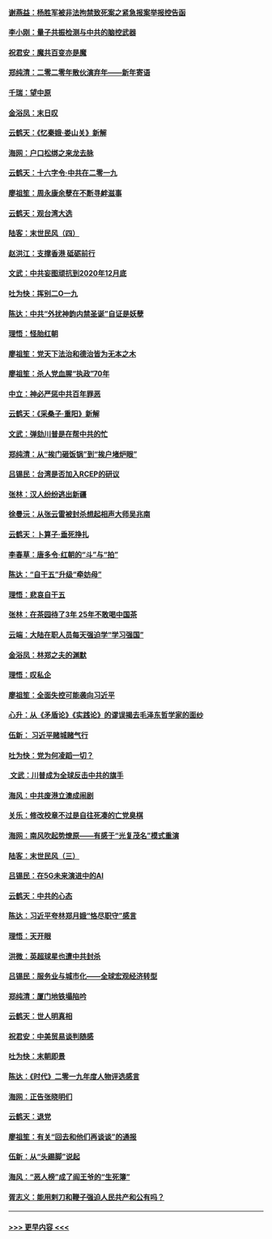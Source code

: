 #### [谢燕益：杨胜军被非法拘禁致死案之紧急报案举报控告函](../pages/nsc993/n11756134.md?t=01010501) 
#### [李小刚：量子共振检测与中共的脑控武器](../pages/nsc993/n11754518.md?t=01010501) 
#### [祝君安：魔共百变亦是魔](../pages/nsc993/n11754469.md?t=01010501) 
#### [郑纯清：二零二零年散伙演弃年——新年寄语](../pages/nsc993/n11754195.md?t=01010501) 
#### [千瑞：望中原](../pages/nsc993/n11754159.md?t=01010501) 
#### [金浴凤：末日叹](../pages/nsc993/n11752359.md?t=01010501) 
#### [云鹤天：《忆秦娥‧娄山关》新解](../pages/nsc993/n11752348.md?t=01010501) 
#### [海网：户口松绑之来龙去脉](../pages/nsc993/n11752328.md?t=01010501) 
#### [云鹤天：十六字令‧中共在二零一九](../pages/nsc993/n11752305.md?t=01010501) 
#### [廖祖笙：周永康余孽在不断寻衅滋事](../pages/nsc993/n11751013.md?t=01010501) 
#### [云鹤天：观台湾大选](../pages/nsc993/n11751007.md?t=01010501) 
#### [陆客：末世民风（四）](../pages/nsc993/n11749203.md?t=01010501) 
#### [赵洪江：支撑香港 砥砺前行](../pages/nsc993/n11748482.md?t=01010501) 
#### [文武：中共妄图顽抗到2020年12月底](../pages/nsc993/n11748446.md?t=01010501) 
#### [吐为快：挥别二O一九](../pages/nsc993/n11748411.md?t=01010501) 
#### [陈达：中共“外扰神韵内禁圣诞”自证是妖孽](../pages/nsc993/n11748226.md?t=01010501) 
#### [理悟：怪胎红朝](../pages/nsc993/n11748206.md?t=01010501) 
#### [廖祖笙：党天下法治和德治皆为无本之木](../pages/nsc993/n11748135.md?t=01010501) 
#### [廖祖笙：杀人党血腥“执政”70年](../pages/nsc993/n11745144.md?t=01010501) 
#### [中立：神必严惩中共百年罪恶](../pages/nsc993/n11744970.md?t=01010501) 
#### [云鹤天：《采桑子‧重阳》新解](../pages/nsc993/n11744948.md?t=01010501) 
#### [文武：弹劾川普是在帮中共的忙](../pages/nsc993/n11744758.md?t=01010501) 
#### [郑纯清：从“挨门砸饭锅”到“挨户堵炉眼”](../pages/nsc993/n11744745.md?t=01010501) 
#### [吕锡民：台湾是否加入RCEP的研议](../pages/nsc993/n11744701.md?t=01010501) 
#### [张林：汉人纷纷逃出新疆](../pages/nsc993/n11743530.md?t=01010501) 
#### [徐曼沅：从张云雷被封杀想起相声大师吴兆南](../pages/nsc993/n11741816.md?t=01010501) 
#### [云鹤天：卜算子‧垂死挣扎](../pages/nsc993/n11739956.md?t=01010501) 
#### [李春草：唐多令‧红朝的“斗”与“拍”](../pages/nsc993/n11739830.md?t=01010501) 
#### [陈达：“自干五”升级“牵妨母”](../pages/nsc993/n11739724.md?t=01010501) 
#### [理悟：悲哀自干五](../pages/nsc993/n11739547.md?t=01010501) 
#### [张林：在茶园待了3年 25年不敢喝中国茶](../pages/nsc993/n11739240.md?t=01010501) 
#### [云端：大陆在职人员每天强迫学“学习强国”](../pages/nsc993/n11738735.md?t=01010501) 
#### [金浴凤：林郑之夫的渊默](../pages/nsc993/n11737735.md?t=01010501) 
#### [理悟：叹私企](../pages/nsc993/n11737715.md?t=01010501) 
#### [廖祖笙：全面失控可能袭向习近平](../pages/nsc993/n11737704.md?t=01010501) 
#### [心升：从《矛盾论》《实践论》的谬误揭去毛泽东哲学家的面纱](../pages/nsc993/n11736962.md?t=01010501) 
#### [伍新： 习近平赌城赌气行](../pages/nsc993/n11736929.md?t=01010501) 
#### [吐为快：党为何凌蹈一切？](../pages/nsc993/n11736915.md?t=01010501) 
#### [ 文武：川普成为全球反击中共的旗手](../pages/nsc993/n11736882.md?t=01010501) 
#### [海风：中共废港立澳成闹剧](../pages/nsc993/n11735857.md?t=01010501) 
#### [关乐：修改校章不过是自往死凑的亡党臭棋](../pages/nsc993/n11735097.md?t=01010501) 
#### [海网：南风吹起势燎原——有感于“光复茂名”模式重演](../pages/nsc993/n11732308.md?t=01010501) 
#### [陆客：末世民风（三）](../pages/nsc993/n11732211.md?t=01010501) 
#### [吕锡民：在5G未来演进中的AI](../pages/nsc993/n11730010.md?t=01010501) 
#### [云鹤天：中共的心态](../pages/nsc993/n11729906.md?t=01010501) 
#### [陈达：习近平夸林郑月娥“恪尽职守”感言](../pages/nsc993/n11729881.md?t=01010501) 
#### [理悟：天开眼](../pages/nsc993/n11729699.md?t=01010501) 
#### [洪微：英超球星也遭中共封杀](../pages/nsc993/n11727243.md?t=01010501) 
#### [吕锡民：服务业与城市化——全球宏观经济转型](../pages/nsc993/n11725845.md?t=01010501) 
#### [郑纯清：厦门地铁塌陷吟](../pages/nsc993/n11725813.md?t=01010501) 
#### [云鹤天：世人明真相](../pages/nsc993/n11725621.md?t=01010501) 
#### [祝君安：中美贸易谈判随感](../pages/nsc993/n11725609.md?t=01010501) 
#### [吐为快：末朝即景](../pages/nsc993/n11723365.md?t=01010501) 
#### [陈达：《时代》二零一九年度人物评选感言](../pages/nsc993/n11723337.md?t=01010501) 
#### [海网：正告张晓明们](../pages/nsc993/n11723228.md?t=01010501) 
#### [云鹤天：退党](../pages/nsc993/n11723056.md?t=01010501) 
#### [廖祖笙：有关“回去和他们再谈谈”的通报](../pages/nsc993/n11722442.md?t=01010501) 
#### [伍新：从“头踢脚”说起](../pages/nsc993/n11722429.md?t=01010501) 
#### [海风：“恶人榜”成了阎王爷的“生死簿”](../pages/nsc993/n11722272.md?t=01010501) 
#### [胥志义：能用剌刀和鞭子强迫人民共产和公有吗？](../pages/nsc993/n11720569.md?t=01010501) 

----
#### [ >>> 更早内容 <<< ](../indexes/nsc993-earlier.md)
